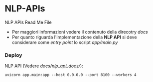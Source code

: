 # NLP-APIs
NLP APIs Read Me File

- Per maggiori informazioni vedere il contenuto della direcotry *docs*
- Per quanto riguarda l'implementazione della **NLP API** si deve considerare come *entry point* lo script *app/main.py*

### Deploy

NLP API (Vedere *docs/nlp_api_docs/*):
    
    uvicorn app.main:app --host 0.0.0.0 --port 8100 --workers 4